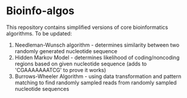 # Bioinfo-algos
This repository contains simplified versions of core bioinformatics algorithms. To be updated:
1) Needleman-Wunsch algorithm - determines similarity between two randomly generated nucleotide sequence
2) Hidden Markov Model - determines likelihood of coding/noncoding regions based on given nucleotide sequence (adds to 'CGAAAAAAATCG' to prove it works)
3) Burrows-Wheeler Algorithm - using data transformation and pattern matching to find randomly sampled reads from randomly sampled nucleotide sequences
